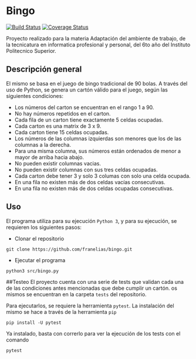 # Bingo
[![Build Status](https://travis-ci.com/franelias/bingo.svg?branch=master)](https://travis-ci.com/franelias/bingo)
[![Coverage Status](https://coveralls.io/repos/github/franelias/bingo/badge.svg?branch=master)](https://coveralls.io/github/franelias/bingo?branch=master)

Proyecto realizado para la materia Adaptación del ambiente de trabajo, de la tecnicatura en informatica profesional y personal, del 6to año del Instituto Politecnico Superior.

## Descripción general

El mismo se basa en el juego de bingo tradicional de 90 bolas. A través del uso de Python, se genera un cartón válido para el juego, según las siguientes condiciones:
- Los números del carton se encuentran en el rango 1 a 90.
- No hay números repetidos en el carton.
- Cada fila de un carton tiene exactamente 5 celdas ocupadas.
- Cada carton es una matrix de 3 x 9.
- Cada carton tiene 15 celdas ocupadas.
- Los números de las columnas izquierdas son menores que los de las columnas a la derecha.
- Para una misma columna, sus números están ordenados de menor a mayor de arriba hacia abajo.
- No pueden existir columnas vacias.
- No pueden existir columnas con sus tres celdas ocupadas.
- Cada carton debe tener 3 y solo 3 columas con solo una celda ocupada.
- En una fila no existen más de dos celdas vacías consecutivas.
- En una fila no existen más de dos celdas ocupadas consecutivas.

## Uso
El programa utiliza para su ejecución `Python 3`, y para su ejecución, se requieren los siguientes pasos:
- Clonar el repositorio
```
git clone https://github.com/franelias/bingo.git
```
- Ejecutar el programa
```
python3 src/bingo.py
```

##Testeo
El proyecto cuenta con una serie de tests que validan cada una de las condiciones antes mencionadas que debe cumplir un cartón. os mismos se encuentran en la carpeta `tests` del repositorio.

Para ejecutarlos, se requiere la herramienta `pytest`. La instalación del mismo se hace a través de la herramienta `pip`
```
pip install -U pytest
```
Ya instalado, basta con correrlo para ver la ejecución de los tests con el comando
```
pytest
```

